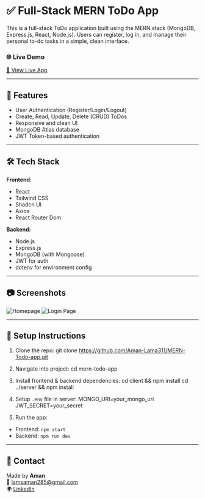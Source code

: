 # ✅ Full-Stack MERN ToDo App

This is a full-stack ToDo application built using the MERN stack (MongoDB, Express.js, React, Node.js). Users can register, log in, and manage their personal to-do tasks in a simple, clean interface.

### 🌐 Live Demo
[🔗 View Live App](https://mern-todo-app-c4ui.vercel.app/)

---

## 🚀 Features

- User Authentication (Register/Login/Logout)
- Create, Read, Update, Delete (CRUD) ToDos
- Responsive and clean UI
- MongoDB Atlas database
- JWT Token-based authentication

---

## 🛠️ Tech Stack

**Frontend:**
- React
- Tailwind CSS
- Shadcn UI
- Axios
- React Router Dom

**Backend:**
- Node.js
- Express.js
- MongoDB (with Mongoose)
- JWT for auth
- dotenv for environment config

---

## 📷 Screenshots

![Homepage](https://github.com/Aman-Lama311/MERN-Todo-app/issues/1)
![Login Page](https://github.com/Aman-Lama311/MERN-Todo-app/issues/2)

---

## 🧪 Setup Instructions

1. Clone the repo:
git clone https://github.com/Aman-Lama311/MERN-Todo-app.git

2. Navigate into project:
cd mern-todo-app

3. Install frontend & backend dependencies:
cd client && npm install
cd ../server && npm install

4. Setup `.env` file in server:
MONGO_URI=your_mongo_uri
JWT_SECRET=your_secret

5. Run the app:
- Frontend: `npm start`
- Backend: `npm run dev`

---

## 📩 Contact

Made by **Aman**  
📧 lamsaman285@gmail.com  
🌍 [LinkedIn](https://www.linkedin.com/in/aman-lama-3b87a9309/)
